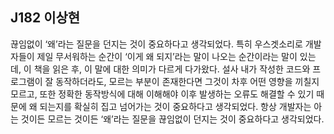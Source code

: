 ## J182 이상현

끊임없이 ‘왜’라는 질문을 던지는 것이 중요하다고 생각되었다. 특히 우스겟소리로 개발자들이 제일 무서워하는 순간이 ‘이게 왜 되지’라는 말이 나오는 순간이라는 말이 있는데, 이 책을 읽은 후, 이 말에 대한 의미가 다르게 다가왔다. 설사 내가 작성한 코드와 프로그램이 잘 동작하더라도, 모르는 부분이 존재한다면 그것이 차후 어떤 영향을 끼칠지 모르고, 또한 정확한 동작방식에 대해 이해해야 이후 발생하는 오류도 해결할 수 있기 때문에 왜 되는지를 확실히 집고 넘어가는 것이 중요하다고 생각되었다. 항상 개발자는 아는 것이든 모르는 것이든 ‘왜’라는 질문을 끊임없이 던지는 것이 중요하다고 생각되었다.
